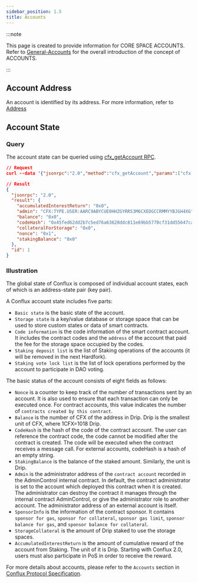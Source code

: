 ```yaml
---
sidebar_position: 1.5
title: Accounts
---
```


:::note

This page is created to provide information for CORE SPACE ACCOUNTS. Refer to [General-Accounts](../../../general/conflux-basics/accounts.md) for the overall introduction of the concept of ACCOUNTS.

:::

## Account Address

An account is identified by its address. For more information, refer to [Address](./addresses.md)

## Account State

### Query

The account state can be queried using [cfx_getAccount RPC](../../build/json-rpc/cfx-namespace.md#cfx_getaccount).

```json
// Request
curl --data '{"jsonrpc":"2.0","method":"cfx_getAccount","params":["cfx:type.contract:acc7uawf5ubtnmezvhu9dhc6sghea0403y2dgpyfjp", "latest_state"],"id":1}' -H "Content-Type: application/json" localhost:12539

// Result
{
  "jsonrpc": "2.0",
  "result": {
    "accumulatedInterestReturn": "0x0",
    "admin": "CFX:TYPE.USER:AARC9ABYCUE0HHZGYRR53M6CXEDGCCRMMYYBJGH4XG",
    "balance": "0x0",
    "codeHash": "0x45fed62dd2b7c5ed76a63628ddc811e69bb5770cf31dd55647ca219aaee5434f",
    "collateralForStorage": "0x0",
    "nonce": "0x1",
    "stakingBalance": "0x0"
  },
  "id": 1
}
```

### Illustration

The global state of Conflux is composed of individual account states, each of which is an address-state pair (key pair).

A Conflux account state includes five parts:

- `Basic state` is the basic state of the account.
- `Storage state` is a key/value database or storage space that can be used to store custom states or data of smart contracts.
- `Code information` is the code information of the smart contract account. It includes the contract codes and the `address` of the account that paid the fee for the storage space occupied by the codes.
- `Staking deposit list` is the list of Staking operations of the accounts (it will be removed in the next Hardfork).
- `Staking vote lock list` is the list of lock operations performed by the account to participate in DAO voting.

The basic status of the account consists of eight fields as follows:

- `Nonce` is a counter to keep track of the number of transactions sent by an account. It is also used to ensure that each transaction can only be executed once. For contract accounts, this value indicates the number of `contracts created by this contract`.
- `Balance` is the number of CFX of the address in Drip. Drip is the smallest unit of CFX, where 1CFX=1018 Drip.
- `CodeHash` is the hash of the code of the contract account. The user can reference the contract code, the code cannot be modified after the contract is created. The code will be executed when the contract receives a message call. For external accounts, codeHash is a hash of an empty string.
- `StakingBalance` is the balance of the staked amount. Similarly, the unit is Drip.
- `Admin` is the administrator address of the `contract account` recorded in the AdminControl internal contract. In default, the contract administrator is set to the account which deployed this contract when it is created. The administrator can destroy the contract it manages through the internal contract AdminControl, or give the administrator role to another account. The administrator address of an external account is itself.
- `SponsorInfo` is the information of the contract sponsor. It contains `sponsor for gas`, `sponsor for collateral`, `sponsor gas limit`, `sponsor balance for gas`, and `sponsor balance for collateral`.
- `StorageCollateral` is the amount of Drip staked to use the storage spaces.
- `AccumulatedInterestReturn` is the amount of cumulative reward of the account from Staking. The unit of it is Drip. Starting with Conflux 2.0, users must also participate in PoS in order to receive the reward.

For more details about accounts, please refer to the `Accounts` section in [Conflux Protocol Specification](https://www.confluxnetwork.org/files/Conflux_Protocol_Specification.pdf).
